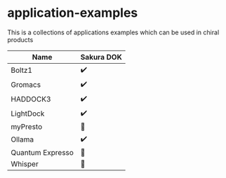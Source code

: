 # application-examples

This is a collections of applications examples which can be used in chiral products

| Name                  | Sakura DOK            |
| ---                   | ---                   |
| Boltz1                | :heavy_check_mark:    |
| Gromacs               | :heavy_check_mark:    |
| HADDOCK3              | :heavy_check_mark:    |
| LightDock             | :heavy_check_mark:    |
| myPresto              | :construction:        |
| Ollama                | :heavy_check_mark:    |
| Quantum Expresso      | :construction:        |
| Whisper               | :construction:        |

